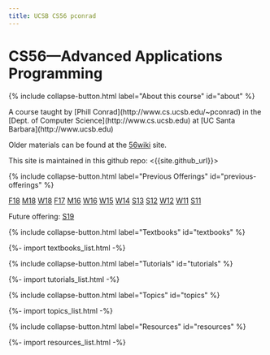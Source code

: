 ```yaml
---
title: UCSB CS56 pconrad
---
```


# CS56&mdash;Advanced Applications Programming

{% include collapse-button.html label="About this course" id="about" %}
<div class="collapse" id="about">
 <div class="card card-body" markdown="1">
A course taught by [Phill Conrad](http://www.cs.ucsb.edu/~pconrad)
in the [Dept. of Computer Science](http://www.cs.ucsb.edu) at
[UC Santa Barbara](http://www.ucsb.edu)

Older materials can be found at the [56wiki](https://foo.cs.ucsb.edu/56wiki) site.

This site is maintained in this github repo: <{{site.github_url}}>

</div>
</div>

{% include collapse-button.html label="Previous Offerings" id="previous-offerings" %}
<div class="collapse" id="previous-offerings">
 <div class="card card-body" markdown="1">

[F18](https://ucsb-cs56.github.io/f18/) [M18](https://ucsb-cs56-m18.github.io/)  [W18](https://ucsb-cs56-w18.github.io/) [F17](https://ucsb-cs56-f17.github.io/) [M16](https://ucsb-cs56-m16.github.io/) [W16](https://foo.cs.ucsb.edu/56wiki/index.php/Main_Page) [W15](https://foo.cs.ucsb.edu/56wiki/index.php/Main_Page) [W14](https://foo.cs.ucsb.edu/56wiki/index.php/Template:W14Hdr) [S13](http://www.cs.ucsb.edu/~pconrad/cs56/) [S12](http://www.cs.ucsb.edu/~pconrad/cs56/) [W12](http://www.cs.ucsb.edu/~pconrad/cs56/) [W11](http://www.cs.ucsb.edu/~pconrad/cs56/) [S11](http://www.cs.ucsb.edu/~pconrad/cs56/)

Future offering: [S19](https://ucsb-cs56.github.io/s19/)

 </div>
</div>


{% include collapse-button.html label="Textbooks" id="textbooks" %}
<div class="collapse" id="textbooks">
<div class="card card-body" markdown="1">
{%- import textbooks_list.html -%}
</div>
</div>


{% include collapse-button.html label="Tutorials" id="tutorials" %}
<div class="collapse" id="tutorials">
<div class="card card-body" markdown="1">
{%- import tutorials_list.html -%}
</div>
</div>

{% include collapse-button.html label="Topics" id="topics" %}
<div class="collapse" id="topics">
<div class="card card-body" markdown="1">
{%- import topics_list.html -%}
</div>
</div>

{% include collapse-button.html label="Resources" id="resources" %}
<div class="collapse" id="resources">
<div class="card card-body" markdown="1">
{%- import resources_list.html -%}
</div>
</div>
